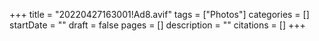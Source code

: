 +++
title = "20220427163001!Ad8.avif"
tags = ["Photos"]
categories = []
startDate = ""
draft = false
pages = []
description = ""
citations = []
+++
